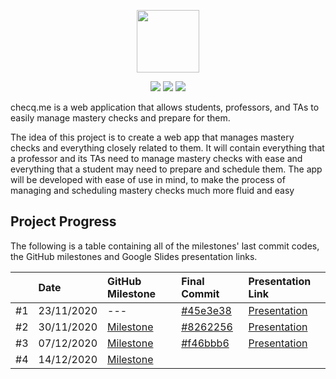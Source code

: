 <p align="center">
  <img height="100" src="https://github.com/martino-giorgi/checq.me/blob/main/public/assets/branding/logo/logo_blue.svg">
</p>

<p align="center">
  <img src="https://img.shields.io/badge/Hosted_on_Heroku-informational?style=flat&logo=heroku&logoColor=white&color=430098">
  <img src="https://img.shields.io/badge/Designed_on_Figma-informational?style=flat&logo=figma&logoColor=white&color=F24E1E">
  <img src="https://img.shields.io/badge/Node.JS-v12.18.3-informational?style=flat&color=007ec6">
</p>

checq.me is a web application that allows students, professors, and TAs to easily manage mastery checks and prepare for them.

The idea of this project is to create a web app that manages mastery checks and everything closely related to them. It will contain everything that a professor and its TAs need to manage mastery checks with ease and everything that a student may need to prepare and schedule them. The app will be developed with ease of use in mind, to make the process of managing and scheduling mastery checks much more fluid and easy

## Project Progress

The following is a table containing all of the milestones' last commit codes, the GitHub milestones and Google Slides presentation links.

|    | Date       | GitHub Milestone      | Final Commit         | Presentation Link              |
| -- | :--------- | :-------------------- | :------------------- | :----------------------------- |
| #1 | 23/11/2020 | ---                   | [#45e3e38][1-commit] | [Presentation][1-presentation] |
| #2 | 30/11/2020 | [Milestone][2-github] | [#8262256][2-commit] | [Presentation][2-presentation] |
| #3 | 07/12/2020 | [Milestone][3-github] | [#f46bbb6][3-commit] | [Presentation][3-presentation] |
| #4 | 14/12/2020 | [Milestone][4-github] |  |  |

[1-commit]: https://github.com/martino-giorgi/checq.me/commit/45e3e38c8495fdf87408eaefc78dccf502c901fe
[1-presentation]: https://docs.google.com/presentation/d/1Ok_0_xCFdj2_HZViIVU45V3DoHg7GLhr2kIlExP6dF8/edit?usp=sharing

[2-commit]: https://github.com/martino-giorgi/checq.me/commit/8262256a25a15997593f0163d6d54485347670c8
[2-presentation]: https://docs.google.com/presentation/d/1ToW-zk9Pz34Yu5m6GzMlDdunKSyOJ-VWfJo2heDFPFs/edit?usp=sharing
[2-github]: https://github.com/martino-giorgi/checq.me/milestone/1

[3-commit]: https://github.com/martino-giorgi/checq.me/commit/f46bbb6d87b5a5a7254b753a313399958de436ba
[3-presentation]: https://docs.google.com/presentation/d/1P7G_YHjog65O5cLmvW8pJ3MESYU6EAYACtTqv_VT44Q
[3-github]: https://github.com/martino-giorgi/checq.me/milestone/2

[4-github]: https://github.com/martino-giorgi/checq.me/milestone/3

